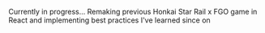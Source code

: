 Currently in progress...
Remaking previous Honkai Star Rail x FGO game in React and implementing best practices I've learned since on